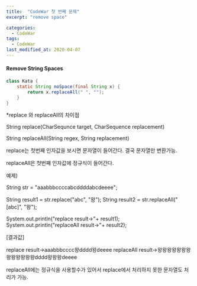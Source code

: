 ```yaml
---
title:  "CodeWar 첫 번째 문제"
excerpt: "remove space"

categories:
  - CodeWar
tags:
  - CodeWar
last_modified_at: 2020-04-07
---
```



#### Remove String Spaces

```java
class Kata {
    static String noSpace(final String x) {
        return x.replaceAll(" ", "");
    }
}
```



*replace 와 replaceAll의 차이점

String replace(CharSequnce target, CharSequence replacement)

String replaceAll(String regex, String replacement)



replace는 첫번째 인자값을 보시면 문자열이 들어간다. 결국  문자열만 변환가능.

replaceAll은 첫번째 인자값에 정규식이 들어간다.

 

예제)

 String str = "aaabbbccccabcddddabcdeeee";

 String result1 = str.replace("abc", "왕");
 String result2 = str.replaceAll("[abc]", "왕");

 System.out.println("replace result->"+ result1);
 System.out.println("replaceAll result->"+ result2);

 

[결과값]

replace result->aaabbbcccc왕dddd왕deeee
replaceAll result->왕왕왕왕왕왕왕왕왕왕왕왕왕dddd왕왕왕deeee

replaceAll에는 정규식을 사용할수가 있어서 replace에서 처리하지 못한 문자열도 처리가 가능.
